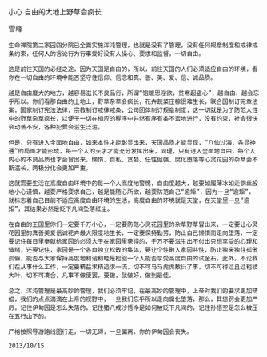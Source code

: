 小心 自由的大地上野草会疯长

雪峰


    生命禅院第二家园四分院已全面实施浑沌管理，也就是没有了管理，没有任何规章制度和戒律戒条约束，任何人的言论行为行事爱好没有人操心、要求和监督，一切自由。

    这是前往天国的必经之途，因为天国是自由的，所以，前往天国的人们必须适应自由的环境，看你在一切自由的环境中能否坚守住信仰、信念和真、善、美、爱、信、诚品质。

    越是自由度大的地方，越容易滋长不良品行，所谓“饱暖思淫欲，贫寒起盗心”，越自由，越会忘乎所以。你们看那自由的土地上，野草杂草会疯长，花卉蔬菜庄稼很难生长，联合国制订宪章法案，国家制订宪法法律，宗教制订戒律戒条，公司团体制订规章制度，这一切就是为了防范人性中的野草杂草疯长，以便于一切在相应的程序中井然有序有条不紊地进行，没有约束，社会很快会动荡不安，各种犯罪会滋生泛滥。

    但是，只有进入全面地自由，如来本性才能彰显出来，天国品质才能显现，“八仙过海，各显神通”的局面才能形成，每一个人的天才才能充分发挥出来，同理，只有进入全面地自由，每个人内心的不良品质也才会冒出来，懒惰、自私、贪婪、任性倔强、腐化堕落等心灵花园的杂草会不断滋长，两极分化会更加严重。

    这就需要生活在高度自由环境中的每一个人高度地警惕，自由度越大，越要如履薄冰如走钢丝般地小心谨慎，越要严格要求自己，越是能随心所欲，越要防范自己“逾矩”，因为一旦“逾矩”，就标志着自己目前不适应高度自由环境的生活，高度自由的环境就是天堂，在天堂里一旦“逾矩”，其结果必然是贬下凡间坠落红尘。

    在自由的王国里你们一定要千万小心，一定要防范心灵花园里的杂草野草冒出来，一定要让心灵花园里的真善美爱信诚花卉最大限度地生长，一定要保持勤劳，防止自己懒惰而走向堕落，一定要记住每日里奉献给家园的必须大于在家园里获得的，千万不要滋生出不付出只想享受的心理和情绪，还要记住，家园是一个各自独立松散的集体，要让个性融入家园共性，防止独来独往孤傲孤僻，能否与大家保持高度地和谐和睦是检验一个人能否享受高度自由的试金石。此外，不论我们在从事什么工作，一定要精益求精追求一流，切不可马马虎虎敷衍了事，切不可得过且过粗枝大叶，切不可凑合，凡事不做便罢，要做，就做好，做到最佳。

    总之，浑沌管理是最高妙的管理，我们必须牢记，在最高妙的管理中，上帝对我们的要求更加精细，我们的点点滴滴在上帝的视野中，一旦我们忘乎所以走向腐化堕落，那么，其惩罚会更加严厉，记住伊甸园是怎么失落的，记住猪八戒沙悟净是如何被贬下凡间的，记住孙悟空是怎么被压在五行山下的。

    严格按照导游路线图行走，一切无碍，一旦偏离，你的伊甸园会丧失。

    2013/10/15 





